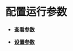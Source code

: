 # 配置运行参数<a name="ZH-CN_TOPIC_0242370404"></a>

-   **[查看参数](查看参数.md)**  

-   **[设置参数](设置参数.md)**  


